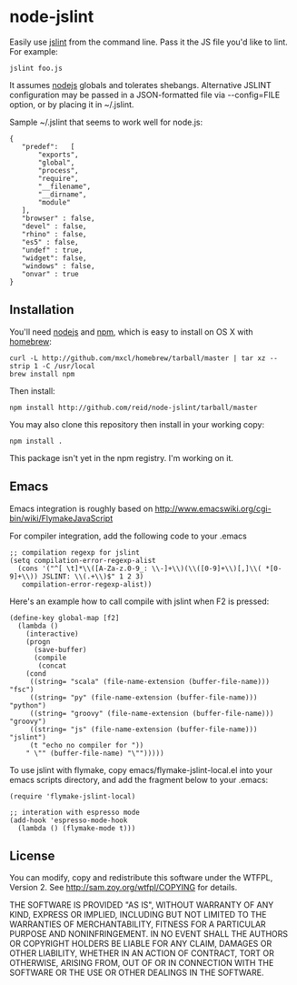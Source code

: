 node-jslint
===========

Easily use [jslint][] from the command line. Pass it the JS file you'd like to lint. For example:

    jslint foo.js

It assumes [nodejs][] globals and tolerates shebangs. Alternative JSLINT configuration 
may be passed in a JSON-formatted file via --config=FILE option, or by placing it in
 ~/.jslint.

Sample ~/.jslint that seems to work well for node.js:

    {
       "predef":   [ 
           "exports",
           "global",
           "process",
           "require",
           "__filename",
           "__dirname",
           "module"       
       ],
       "browser" : false,
       "devel" : false,
       "rhino" : false,
       "es5" : false, 
       "undef" : true,
       "widget": false,
       "windows" : false,
       "onvar" : true
    }

Installation
------------

You'll need [nodejs][] and [npm][], which is easy to install on OS X with [homebrew][]:

    curl -L http://github.com/mxcl/homebrew/tarball/master | tar xz --strip 1 -C /usr/local
    brew install npm

Then install:

    npm install http://github.com/reid/node-jslint/tarball/master

You may also clone this repository then install in your working copy:

    npm install .

This package isn't yet in the npm registry. I'm working on it.

Emacs
-----

Emacs integration is roughly based on <http://www.emacswiki.org/cgi-bin/wiki/FlymakeJavaScript>

For compiler integration, add the following code to your .emacs

    ;; compilation regexp for jslint
    (setq compilation-error-regexp-alist
      (cons '("^[ \t]*\\([A-Za-z.0-9_: \\-]+\\)(\\([0-9]+\\)[,]\\( *[0-9]+\\)) JSLINT: \\(.+\\)$" 1 2 3)
       compilation-error-regexp-alist))

Here's an example how to call compile with jslint when F2 is pressed:

    (define-key global-map [f2]
      (lambda ()
        (interactive)
        (progn
          (save-buffer)
          (compile
           (concat
    	(cond
    	 ((string= "scala" (file-name-extension (buffer-file-name))) "fsc")
    	 ((string= "py" (file-name-extension (buffer-file-name))) "python")
    	 ((string= "groovy" (file-name-extension (buffer-file-name))) "groovy")
    	 ((string= "js" (file-name-extension (buffer-file-name))) "jslint")
    	 (t "echo no compiler for "))
    	" \"" (buffer-file-name) "\"")))))

To use jslint with flymake, copy emacs/flymake-jslint-local.el into your emacs scripts directory, and add the fragment below to your .emacs:

    (require 'flymake-jslint-local)

    ;; interation with espresso mode
    (add-hook 'espresso-mode-hook
      (lambda () (flymake-mode t)))


License
-------

You can modify, copy and redistribute this software under the WTFPL, Version 2.
See <http://sam.zoy.org/wtfpl/COPYING> for details.

THE SOFTWARE IS PROVIDED "AS IS", WITHOUT WARRANTY OF ANY KIND,
EXPRESS OR IMPLIED, INCLUDING BUT NOT LIMITED TO THE WARRANTIES
OF MERCHANTABILITY, FITNESS FOR A PARTICULAR PURPOSE AND
NONINFRINGEMENT. IN NO EVENT SHALL THE AUTHORS OR COPYRIGHT
HOLDERS BE LIABLE FOR ANY CLAIM, DAMAGES OR OTHER LIABILITY,
WHETHER IN AN ACTION OF CONTRACT, TORT OR OTHERWISE, ARISING
FROM, OUT OF OR IN CONNECTION WITH THE SOFTWARE OR THE USE OR
OTHER DEALINGS IN THE SOFTWARE.

[jslint]: http://jslint.com/
[nodejs]: http://nodejs.org/
[npm]: http://github.com/isaacs/npm
[homebrew]: http://github.com/mxcl/homebrew
